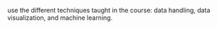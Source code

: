 use the different techniques taught in the course: data handling, data visualization, and machine learning.
